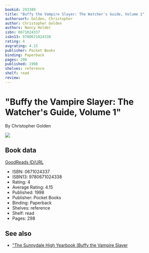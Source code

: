 ```yaml
---
bookid: 293389
title: "Buffy the Vampire Slayer: The Watcher's Guide, Volume 1"
authorsort: Golden, Christopher
author: Christopher Golden
authors: Nancy Holder
isbn: 0671024337
isbn13: 9780671024338
rating: 4
avgrating: 4.15
publisher: Pocket Books
binding: Paperback
pages: 298
published: 1998
shelves: reference
shelf: read
review: 
---
```


# "Buffy the Vampire Slayer: The Watcher's Guide, Volume 1"

By Christopher Golden

![](https://i.gr-assets.com/images/S/compressed.photo.goodreads.com/books/1315830118l/293389.jpg)

## Book data

[GoodReads ID/URL](https://www.goodreads.com/book/show/293389)

- ISBN: 0671024337
- ISBN13: 9780671024338
- Rating: 4
- Average Rating: 4.15
- Published: 1998
- Publisher: Pocket Books
- Binding: Paperback
- Shelves: reference
- Shelf: read
- Pages: 298


## See also

- ["The Sunnydale High Yearbook (Buffy the Vampire Slayer](The_Sunnydale_High_Yearbook_Buffy_the_Vampire_Slayer-_Season_3__24.md)
